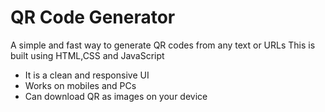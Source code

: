 # QR Code Generator

A simple and fast way to generate QR codes from any text or URLs 
This is built using HTML,CSS and JavaScript

- It is a clean and responsive UI
- Works on mobiles and PCs
- Can download QR as images on your device
  
 
